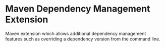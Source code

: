 Maven Dependency Management Extension
=====================================

Maven extension which allows additional dependency management features such as overriding a dependency version from the command line.

